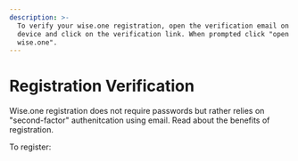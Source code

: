 ```yaml
---
description: >-
  To verify your wise.one registration, open the verification email on your
  device and click on the verification link. When prompted click "open in
  wise.one".
---
```


# Registration Verification

Wise.one registration does not require passwords but rather relies on "second-factor" authenitcation using email. Read about the benefits of registration.

To register:

